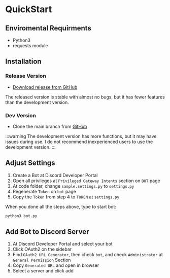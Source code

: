 # QuickStart

## Enviromental Requirments

- Python3
- requests module

## Installation

### Release Version

- [Download release from GitHub](https://github.com/JianyueLab/JianyueBOT/releases/tag/release)

The released version is stable with almost no bugs, but it has fewer features than the development version.

### Dev Version

- Clone the main branch from [GitHub](https://github.com/JianyueLab/JianyueBOT)

:::warning
The development version has more functions, but it may have issues during use. I do not recommend inexperienced users to use the development version.
:::

## Adjust Settings

1. Create a Bot at Discord Developer Portal
2. Open all privileges at `Privileged Gateway Intents` section on `BOT` page
3. At code folder, change `sample.settings.py` to `settings.py`
4. Regenerate `Token` on `bot` page
5. Copy the `Token` from step 4 to `TOKEN` at `settings.py`

When you done all the steps above, type to start bot:

```bash
python3 bot.py
```

## Add Bot to Discord Server

1. At Discord Developer Portal and select your bot
2. Click OAuth2 on the sidebar
3. Find `OAuth2 URL Generator`, then check `bot`, and check `Administrator` at `General Permission` Section
4. Copy `Generated URL` and open in browser
5. Select a server and click add
